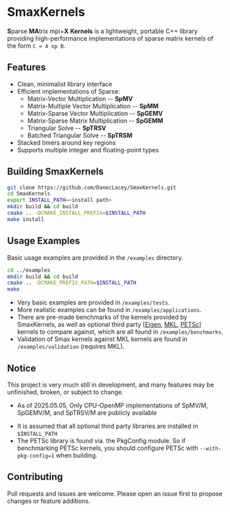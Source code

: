 # SmaxKernels

**S**parse **MA**trix mpi+**X** **Kernels** is a lightweight, portable C++ library providing high-performance implementations of sparse matrix kernels of the form `C = A op B`.

## Features ##
* Clean, minimalist library interface 
* Efficient implementations of Sparse:
    * Matrix-Vector Multiplication -- **SpMV**
    * Matrix-Multiple Vector Multiplication -- **SpMM**
    * Matrix-Sparse Vector Multiplication -- **SpGEMV**
    * Matrix-Sparse Matrix Multiplication -- **SpGEMM**
    * Triangular Solve -- **SpTRSV**
    * Batched Triangular Solve -- **SpTRSM**
* Stacked timers around key regions
* Supports multiple integer and floating-point types

## Building SmaxKernels ##
```bash
git clone https://github.com/DanecLacey/SmaxKernels.git
cd SmaxKernels
export INSTALL_PATH=<install path>
mkdir build && cd build
cmake .. -DCMAKE_INSTALL_PREFIX=$INSTALL_PATH
make install
```

## Usage Examples ##
Basic usage examples are provided in the `/examples` directory.
```bash
cd ../examples
mkdir build && cd build
cmake .. -DCMAKE_PREFIX_PATH=$INSTALL_PATH
make
```
* Very basic examples are provided in `/examples/tests`.
* More realistic examples can be found in `/examples/applications`.
* There are pre-made benchmarks of the kernels provided by SmaxKernels, as well as optional third party [[Eigen](https://eigen.tuxfamily.org/index.php?title=Main_Page), [MKL](https://www.intel.com/content/www/us/en/developer/tools/oneapi/onemkl.html), [PETSc](https://petsc.org/release/)] kernels to compare against, which are all found in `/examples/benchmarks`.
* Validation of Smax kernels against MKL kernels are found in `/examples/validation` (requires MKL).

## Notice ##
This project is very much still in development, and many features may be unfinished, broken, or subject to change.
* As of 2025.05.05, Only CPU-OpenMP implementations of SpMV/M, SpGEMV/M, and SpTRSV/M are publicly available
<!-- * MPK, SpADD, SpTRSP kernels are in progress, as well as GPU and MPI functionality -->
* It is assumed that all optional third party libraries are installed in `$INSTALL_PATH`
* The PETSc library is found via. the PkgConfig module. So if benchmarking PETSc kernels, you should configure PETSc with `--with-pkg-config=1` when building.

## Contributing ##
Pull requests and issues are welcome. Please open an issue first to propose changes or feature additions.